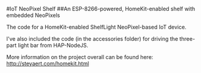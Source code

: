 #IoT NeoPixel Shelf
##An ESP-8266-powered, HomeKit-enabled shelf with embedded NeoPixels

The code for a HomeKit-enabled ShelfLight NeoPixel-based IoT device.

I've also included the code (in the accessories folder) for driving the three-part light bar from HAP-NodeJS.

More information on the project overall can be found here: http://steyaert.com/homekit.html
